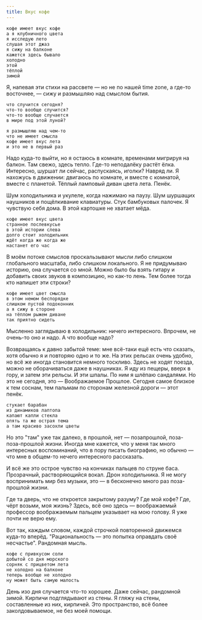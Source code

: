 ```yaml
---
title: Вкус кофе
---
```


```
кофе имеет вкус кофе
а я клубничного цвета
я исследую лето
слушая этот джаз
я сижу на балконе
кажется здесь бывало
холодно
этой
тёплой
зимой
```

Я, напевая эти стихи на рассвете — но не по нашей time zone, а где-то восточнее,
— сижу и размышляю над смыслом бытия.

```
что случится сегодня?
что-то вообще случится?
что-то вообще случается
в мире под этой луной?

я размышляю над чем-то
что не имеет смысла
кофе имеет вкус лета
и это не в первый раз
```

Надо куда-то выйти, но я остаюсь в комнате, временами мигрируя на балкон. Там
свежо, здесь тепло. Где-то неподалёку растёт ёлка. Интересно, шуршат ли сейчас,
распускаясь, иголки? Навряд ли. Я нахожусь в движении: двигаюсь по комнате, и
вместе с комнатой, вместе с планетой. Тёплый ламповый диван цвета лета. Пенёк.

Шум холодильника и укулеле, когда нажимаю на паузу. Шум шуршащих наушников и
пощёлкивание клавиатуры. Стук бамбуковых палочек. Я чувствую себя дома. В этой
картошке не хватает мёда.

```
кофе имеет вкус цвета
странное послевкусье
в этой истории слева
долго стоит холодильник
ждёт когда же когда же
настанет его час
```

В моём потоке смыслов проскальзывают мысли либо слишком глобального масштаба,
либо слишком локального. Я не придумываю историю, она случается со мной. Можно
было бы взять гитару и добавить своих звуков в композицию, но как-то лень. Тем
более тогда кто напишет эти строки?

```
кофе имеет цвет смысла
в этом немом беспорядке
слишком пустой подоконник
а я сижу в стороне
на тёплом рыжем диване
так приятно сидеть
```

Мысленно заглядываю в холодильник: ничего интересного. Впрочем, не очень-то оно
и надо. А что вообще надо?

Возвращаясь к давно забытой теме: мне всё-таки ещё есть что сказать, хотя обычно
я и повторяю одно и то же. На этих рельсах очень удобно, но всё же иногда
становится немного тоскливо. Здесь не ходят поезда, можно не оборачиваться даже
в наушниках. Я иду из пещеры, вверх в гору, и затем эти рельсы. И эти шпалы. По
ним я шлёпаю сандалями. Но это не сегодня, это — Воображаемое Прошлое. Сегодня
самое близкое к тем соснам, тем пальмам по сторонам железной дороги — этот
пенёк.

```
стукает барабан
из динамиков лаптопа
капают капли стекла
опять та же острая тема
а там красиво засохли цветы
```

Но это "там" уже так далеко, в прошлой, нет — позапрошлой, поза-поза-прошлой
жизни. Иногда мне кажется, что у меня так много интересных воспоминаний, что в
пору писать биографию, но обычно — что мне в общем-то нечего интересного
рассказать.

И всё же это острое чувство на кончиках пальцев по струне баса. Прозрачный,
растворяющийся вокал. Дрон холодильника. Я не могу воспринимать мир без музыки,
это — в бесконечно много раз поза- прошлой жизни.

Где та дверь, что не откроется закрытому разуму? Где мой кофе? Где, чёрт возьми,
моя жизнь? Здесь, всё оно здесь — воображаемый профессор воображаемым пальцем
указывает на мою голову. Я уже почти не верю ему.

Вот так, каждым словом, каждой строчкой повторенной движемся куда-то
вперёд. "Рациональность — это попытка оправдать своё несчастье". Рандомная
мысль.

```
кофе с привкусом соли
добытой со дня морского
сорняк с прицветом лета
не холодно на балконе
теперь вообще не холодно
ну может быть самую малость
```

День изо дня случается что-то хорошее. Даже сейчас, рандомной зимой. Кирпичи
подглядывают из стены. Я гляжу на стены, составленные из них, кирпичей. Это
пространство, всё более заколдовываемое, не без моей помощи.
